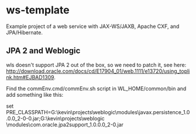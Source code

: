 ws-template
===========

Example project of a web service with JAX-WS/JAXB, Apache CXF, and JPA/Hibernate.

JPA 2 and Weblogic
------------------

wls doesn't support JPA 2 out of the box, so we need to patch it, see here: http://download.oracle.com/docs/cd/E17904_01/web.1111/e13720/using_toplink.htm#EJBAD1309.

Find the commEnv.cmd/commEnv.sh script in WL_HOME/common/bin and add something like this:

set PRE_CLASSPATH=G:\kevin\projects\weblogic\modules\javax.persistence_1.0.0.0_2-0-0.jar;G:\kevin\projects\weblogic
\modules\com.oracle.jpa2support_1.0.0.0_2-0.jar


